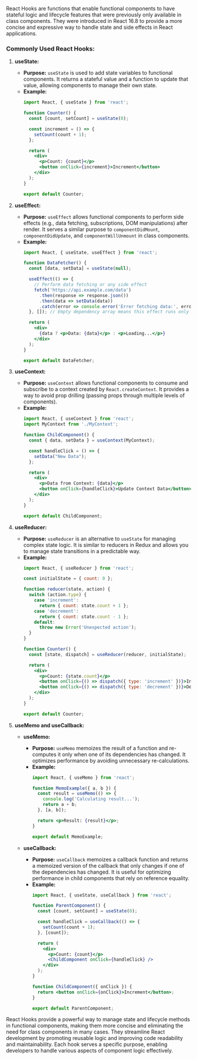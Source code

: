 React Hooks are functions that enable functional components to have stateful logic and lifecycle features that were previously only available in class components. They were introduced in React 16.8 to provide a more concise and expressive way to handle state and side effects in React applications.

### Commonly Used React Hooks:

1. **useState:**
   - **Purpose:** `useState` is used to add state variables to functional components. It returns a stateful value and a function to update that value, allowing components to manage their own state.
   - **Example:**
     ```jsx
     import React, { useState } from 'react';

     function Counter() {
       const [count, setCount] = useState(0);

       const increment = () => {
         setCount(count + 1);
       };

       return (
         <div>
           <p>Count: {count}</p>
           <button onClick={increment}>Increment</button>
         </div>
       );
     }

     export default Counter;
     ```

2. **useEffect:**
   - **Purpose:** `useEffect` allows functional components to perform side effects (e.g., data fetching, subscriptions, DOM manipulations) after render. It serves a similar purpose to `componentDidMount`, `componentDidUpdate`, and `componentWillUnmount` in class components.
   - **Example:**
     ```jsx
     import React, { useState, useEffect } from 'react';

     function DataFetcher() {
       const [data, setData] = useState(null);

       useEffect(() => {
         // Perform data fetching or any side effect
         fetch('https://api.example.com/data')
           .then(response => response.json())
           .then(data => setData(data))
           .catch(error => console.error('Error fetching data:', error));
       }, []); // Empty dependency array means this effect runs only once after initial render

       return (
         <div>
           {data ? <p>Data: {data}</p> : <p>Loading...</p>}
         </div>
       );
     }

     export default DataFetcher;
     ```

3. **useContext:**
   - **Purpose:** `useContext` allows functional components to consume and subscribe to a context created by `React.createContext`. It provides a way to avoid prop drilling (passing props through multiple levels of components).
   - **Example:**
     ```jsx
     import React, { useContext } from 'react';
     import MyContext from './MyContext';

     function ChildComponent() {
       const { data, setData } = useContext(MyContext);

       const handleClick = () => {
         setData("New Data");
       };

       return (
         <div>
           <p>Data from Context: {data}</p>
           <button onClick={handleClick}>Update Context Data</button>
         </div>
       );
     }

     export default ChildComponent;
     ```

4. **useReducer:**
   - **Purpose:** `useReducer` is an alternative to `useState` for managing complex state logic. It is similar to reducers in Redux and allows you to manage state transitions in a predictable way.
   - **Example:**
     ```jsx
     import React, { useReducer } from 'react';

     const initialState = { count: 0 };

     function reducer(state, action) {
       switch (action.type) {
         case 'increment':
           return { count: state.count + 1 };
         case 'decrement':
           return { count: state.count - 1 };
         default:
           throw new Error('Unexpected action');
       }
     }

     function Counter() {
       const [state, dispatch] = useReducer(reducer, initialState);

       return (
         <div>
           <p>Count: {state.count}</p>
           <button onClick={() => dispatch({ type: 'increment' })}>Increment</button>
           <button onClick={() => dispatch({ type: 'decrement' })}>Decrement</button>
         </div>
       );
     }

     export default Counter;
     ```

5. **useMemo and useCallback:**
   - **useMemo:**
     - **Purpose:** `useMemo` memoizes the result of a function and re-computes it only when one of its dependencies has changed. It optimizes performance by avoiding unnecessary re-calculations.
     - **Example:**
       ```jsx
       import React, { useMemo } from 'react';

       function MemoExample({ a, b }) {
         const result = useMemo(() => {
           console.log('Calculating result...');
           return a + b;
         }, [a, b]);

         return <p>Result: {result}</p>;
       }

       export default MemoExample;
       ```

   - **useCallback:**
     - **Purpose:** `useCallback` memoizes a callback function and returns a memoized version of the callback that only changes if one of the dependencies has changed. It is useful for optimizing performance in child components that rely on reference equality.
     - **Example:**
       ```jsx
       import React, { useState, useCallback } from 'react';

       function ParentComponent() {
         const [count, setCount] = useState(0);

         const handleClick = useCallback(() => {
           setCount(count + 1);
         }, [count]);

         return (
           <div>
             <p>Count: {count}</p>
             <ChildComponent onClick={handleClick} />
           </div>
         );
       }

       function ChildComponent({ onClick }) {
         return <button onClick={onClick}>Increment</button>;
       }

       export default ParentComponent;
       ```

React Hooks provide a powerful way to manage state and lifecycle methods in functional components, making them more concise and eliminating the need for class components in many cases. They streamline React development by promoting reusable logic and improving code readability and maintainability. Each hook serves a specific purpose, enabling developers to handle various aspects of component logic effectively.